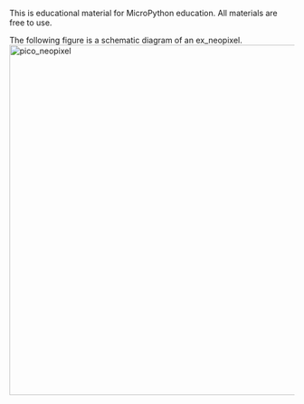 This is educational material for MicroPython education.
All materials are free to use.

The following figure is a schematic diagram of an ex_neopixel.
<img src="/Pico-Micropython/img/ex_neopixel.png" width="900px" height="620px" title="neopixel" alt="pico_neopixel"></img><br/>
